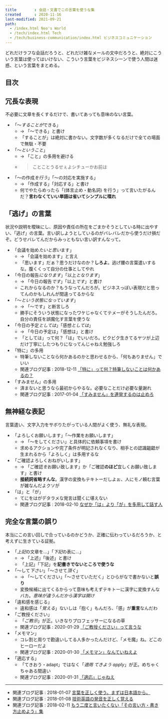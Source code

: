 ```yaml
---
title        : 会話・文書でこの言葉を使うな集
created      : 2020-11-16
last-modified: 2021-09-21
path:
  - /index.html Neo's World
  - /tech/index.html Tech
  - /tech/business-communication/index.html ビジネスコミュニケーション
---
```


どれだけラフな会話だろうと、どれだけ雑なメールの文中だろうと、絶対にこういう言葉は使ってはいけない、こういう言葉をビジネスシーンで使う人間は迷惑、という言葉をまとめる。


## 目次


## 冗長な表現

不必要に文章を長くするだけで、書いてあっても意味のない言葉。

- 「〜*することが*できる」
  - → 「〜できる」と書け
  - 「することが」は絶対に書かない。文字数が多くなるだけで全ての場面で無駄・不要
- 「〜*ということ*」
  - → 「こと」の多用を避ける
  - > ことことうるせぇよシチューかお前は
- 「〜の作成*を行う*」「～の対応を実施する」
  - → 「作成する」「対応する」と書け
  - 何でやたらめったら「(体言止め・動名詞) を行う」って言いたがるんだ？**言わなくていい単語は省いてシンプルに喋れ**


## 「逃げ」の言葉

状況や説明を曖昧にし、原因や責任の所在をごまかそうとしている時に出やすい、「逃げ」の言葉。言い訳しようとしているのがバレバレだから使うだけ損だぞ。どうせバレてんだからみっともない言い訳すんなって。

- 「会議を始め*たいと思い*ます」
  - → 「会議を始めます」と言え
  - 「思います」だぁ？思うだけなのか？**しろよ**。逃げ腰の言葉遣いするな。腹くくって自分の仕事としてやれ
- 「今日の報告*になります*」「以上*となります*」
  - → 「今日の報告*です*」「以上*です*」と書け
  - これからなるのか？もうなってんだろが。ビジネスっぽい表現だと思ってんのかもしれんが間違ってるからな
- 「〜*という状態になっています*」
  - → 「～です」と断言しろ
  - 勝手にそういう状態になったワケじゃなくてテメーがそうしたんだろ。自分の責任を誤魔化す言葉を使うな
- 「今日の予定*としては*」「感想*としては*」
  - → 「今日の予定は」「感想は」と書け
  - 「としては」って何？「は」でいいだろ。ビクビク生きてるヤツが上辺だけ丁寧にしたつもりになってんじゃねえ勉強しろ
- 「特に」の多用
  - 特筆しないことなら何かあるのかと思わせるから、「何もありません」でいい
  - 関連ブログ記事 : 2018-12-11 [「特に」って何？特筆しないことは何かあるの？](/blog/2018/12/11-01.html)
- 「すみません」の多用
  - 済まないと思うなら最初からやるな。必要なことだけ必要な量謝れ
  - 関連ブログ記事 : 2017-01-04 [「すみません」を連発するのは止めろ](/blog/2017/01/04-01.html)


## 無神経な表記

言葉遣い、文字入力をサボりたがっている人間がよく使う、無礼な表現。

- 「よろしくお願いします」「〜作業をお願いします」
  - → 「〜をしてください」と具体的に依頼事項を書け
  - 求めるアクションや完了条件が明記されなくなり、相手との認識齟齬が生まれるから「よろしく」は多用するな
- 「ご確認よろしくおねがいします」
  - → 「ご確認*を*お願い致します」か「ご確認**のほど**宜しくお願い致します」と書け
  - **接続詞省略すんな**。漢字の変換もテキトーだしよぉ、人にモノ頼む言葉が雑なんだよクソが
- 「は」と「が」
  - てにをはがデタラメな発言は聞くに堪えない
  - 関連ブログ記事 : 2018-02-10 [なぜか「は」より「が」を多用して話す人](/blog/2018/02/10-01.html)


## 完全な言葉の誤り

本当にこの言い回しで合っているのかどうか、正確に伝わっているだろうか、と考えずに生きている証拠。

- 「*上記*の文章を…」「*下記*の表に…」
  - → 「上述」「後述」と書け
  - 「上記」「下記」を**記書きでないところで使うな**
- 「〜して*下さい*」「〜させて*頂く*」
  - → 「～してください」「～させていただく」とひらがなで書かないと**誤り**
  - 変換候補に出てくるからって意味も考えずテキトーに漢字に変換すんなバカ。*意味が違うんだから漢字は開け*
- 「違和感を感じる」
  - 違和感は「*覚える*」ないしは「抱く」もんだろ、「感」が**重言**なんだわ
- 「ご教授ください」
  - 「*ご教示*」が正。いきなりプロフェッサーになるの草
  - 関連ブログ記事 : 2020-01-29 [「ご教授ください」って言うな](/blog/2020/01/29-01.html)
- 「メモマン」
  - コレ割と周りで勘違いしてる人多かったんだけど、「メモ魔」ね。どこのヒーローだよ
  - 関連ブログ記事 : 2020-01-30 [「メモマン」なんていねえよ](/blog/2020/01/30-01.html)
- 「適応する」
  - 「てきおう・adapt」ではなく「*適用 てきよう apply*」が正。めちゃくちゃある間違い
  - 関連ブログ記事 : 2020-01-31 [「適応」じゃねえ](/blog/2020/01/31-01.html)


---


- 関連ブログ記事 : 2018-01-07 [言葉を正しく使う。まずは日本語から。](/blog/2018/01/07-01.html)
- 関連ブログ記事 : 2018-01-08 [技術英語の発音を正しく覚える](/blog/2018/01/08-01.html)
- 関連ブログ記事 : 2018-02-11 [もう二度と言いたくない「その言い方・書き方止めよう」集](/blog/2018/02/11-01.html)
